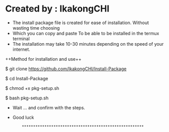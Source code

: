 # Created by : IkakongCHI

- The install package file is created for ease of installation.  Without wasting time choosing
- Which you can copy and paste  To be able to be installed in the termux terminal
- The installation may take 10-30 minutes depending on the speed of your internet.

 ++Method for installation and use++

$ git clone https://github.com/IkakongCHI/Install-Package

$ cd Install-Package

$ chmod +x pkg-setup.sh

$ bash pkg-setup.sh

- Wait ... and confirm with the steps.
- Good luck

          ******************************************************
